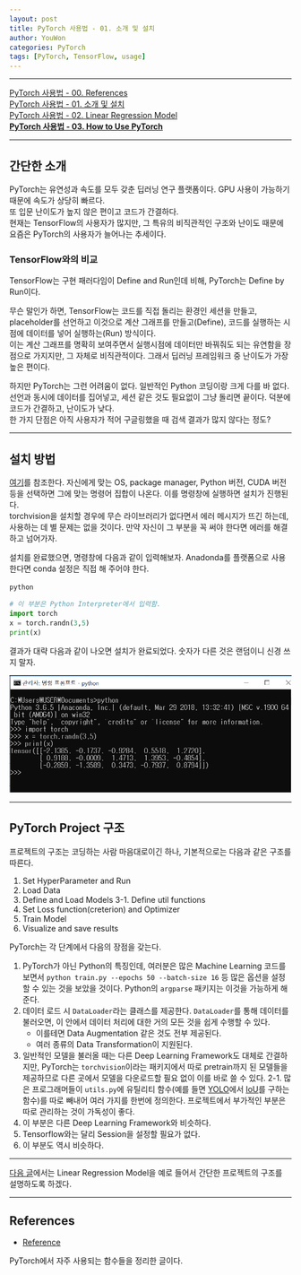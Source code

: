 ```yaml
---
layout: post
title: PyTorch 사용법 - 01. 소개 및 설치
author: YouWon
categories: PyTorch
tags: [PyTorch, TensorFlow, usage]
---
```


---

[PyTorch 사용법 - 00. References](https://greeksharifa.github.io/pytorch/2018/11/02/pytorch-usage-00-references/)  
[PyTorch 사용법 - 01. 소개 및 설치](https://greeksharifa.github.io/pytorch/2018/11/02/pytorch-usage-01-introduction/)  
[PyTorch 사용법 - 02. Linear Regression Model](https://greeksharifa.github.io/pytorch/2018/11/02/pytorch-usage-02-Linear-Regression-Model/)  
**[PyTorch 사용법 - 03. How to Use PyTorch](https://greeksharifa.github.io/pytorch/2018/11/10/pytorch-usage-03-How-to-Use-PyTorch/)**  

---

## 간단한 소개

PyTorch는 유연성과 속도를 모두 갖춘 딥러닝 연구 플랫폼이다. GPU 사용이 가능하기 때문에 속도가 상당히 빠르다.  
또 입문 난이도가 높지 않은 편이고 코드가 간결하다.  
현재는 TensorFlow의 사용자가 많지만, 그 특유의 비직관적인 구조와 난이도 때문에 요즘은 PyTorch의 사용자가 늘어나는 추세이다.

### TensorFlow와의 비교

TensorFlow는 구현 패러다임이 Define and Run인데 비해, PyTorch는 Define by Run이다.

무슨 말인가 하면, TensorFlow는 코드를 직접 돌리는 환경인 세션을 만들고, placeholder를 선언하고 이것으로 계산 그래프를 만들고(Define), 코드를 실행하는 시점에 데이터를 넣어 실행하는(Run) 방식이다.  
이는 계산 그래프를 명확히 보여주면서 실행시점에 데이터만 바꿔줘도 되는 유연함을 장점으로 가지지만, 그 자체로 비직관적이다. 그래서 딥러닝 프레임워크 중 난이도가 가장 높은 편이다.

하지만 PyTorch는 그런 어려움이 없다. 일반적인 Python 코딩이랑 크게 다를 바 없다. 선언과 동시에 데이터를 집어넣고, 세션 같은 것도 필요없이 그냥 돌리면 끝이다. 덕분에 코드가 간결하고, 난이도가 낮다.  
한 가지 단점은 아직 사용자가 적어 구글링했을 때 검색 결과가 많지 않다는 정도?

---

## 설치 방법

[여기](https://pytorch.org/)를 참조한다. 자신에게 맞는 OS, package manager, Python 버전, CUDA 버전 등을 선택하면 그에 맞는 명령어 집합이 나온다. 이를 명령창에 실행하면 설치가 진행된다.  
torchvision을 설치할 경우에 무슨 라이브러리가 없다면서 에러 메시지가 뜨긴 하는데, 사용하는 데 별 문제는 없을 것이다. 만약 자신이 그 부분을 꼭 써야 한다면 에러를 해결하고 넘어가자.

설치를 완료했으면, 명령창에 다음과 같이 입력해보자. Anadonda를 플랫폼으로 사용한다면 conda 설정은 직접 해 주어야 한다.

`python`

```python
# 이 부분은 Python Interpreter에서 입력함.
import torch  
x = torch.randn(3,5)  
print(x)
```

결과가 대략 다음과 같이 나오면 설치가 완료되었다. 숫자가 다른 것은 랜덤이니 신경 쓰지 말자.

![01_run_pytorch.PNG](/public/img/PyTorch/2018-11-02-pytorch-usage-01-Introduction/01_run_pytorch.PNG)


---

## PyTorch Project 구조

프로젝트의 구조는 코딩하는 사람 마음대로이긴 하나, 기본적으로는 다음과 같은 구조를 따른다.

1. Set HyperParameter and Run
2. Load Data
3. Define and Load Models
3-1. Define util functions
4. Set Loss function(creterion) and Optimizer
5. Train Model
6. Visualize and save results

PyTorch는 각 단계에서 다음의 장점을 갖는다.
1. PyTorch가 아닌 Python의 특징인데, 여러분은 많은 Machine Learning 코드를 보면서 `python train.py --epochs 50 --batch-size 16` 등 많은 옵션을 설정할 수 있는 것을 보았을 것이다. Python의 `argparse` 패키지는 이것을 가능하게 해 준다. 
2. 데이터 로드 시 `DataLoader`라는 클래스를 제공한다. `DataLoader`를 통해 데이터를 불러오면, 이 안에서 데이터 처리에 대한 거의 모든 것을 쉽게 수행할 수 있다. 
    - 이를테면 Data Augmentation 같은 것도 전부 제공된다.
    - 여러 종류의 Data Transformation이 지원된다.
3. 일반적인 모델을 불러올 때는 다른 Deep Learning Framework도 대체로 간결하지만, PyTorch는 `torchvision`이라는 패키지에서 따로 pretrain까지 된 모델들을 제공하므로 다른 곳에서 모델을 다운로드할 필요 없이 이를 바로 쓸 수 있다.
2-1. 많은 프로그래머들이 `utils.py`에 유틸리티 함수(예를 들면 [YOLO](https://greeksharifa.github.io/paper_review/2018/10/26/YOLOv2/)에서 [IoU](https://www.pyimagesearch.com/2016/11/07/intersection-over-union-iou-for-object-detection/)를 구하는 함수)를 따로 빼내어 여러 가지를 한번에 정의한다. 프로젝트에서 부가적인 부분은 따로 관리하는 것이 가독성이 좋다.
4. 이 부분은 다른 Deep Learning Framework와 비슷하다.
5. Tensorflow와는 달리 Session을 설정할 필요가 없다.
6. 이 부분도 역시 비슷하다.

---

[다음 글](https://greeksharifa.github.io/pytorch/2018/11/02/pytorch-usage-02-Linear-Regression-Model/)에서는 Linear Regression Model을 예로 들어서 간단한 프로젝트의 구조를 설명하도록 하겠다.

---

## References

- [Reference](https://greeksharifa.github.io/pytorch/2018/11/02/pytorch-usage-00-references/)

PyTorch에서 자주 사용되는 함수들을 정리한 글이다. 
